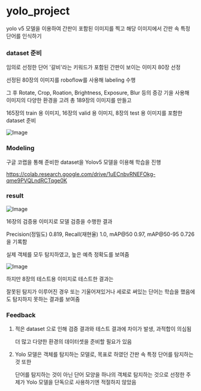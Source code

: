 # yolo_project

yolo v5 모델을 이용하여 간판이 포함된 이미지를 찍고 해당 이미지에서 간판 속 특정 단어를 인식하기



### dataset 준비

임의로 선정한 단어 '갈비'라는 키워드가 포함된 간판이 보이는 이미지 80장 선정

선정된 80장의 이미지를 roboflow를 사용해 labeling 수행 

그 후 Rotate, Crop, Roation, Brightness, Exposure, Blur 등의 증강 기을 사용해 이미지의 다양한 환경을 고려 총 189장의 이미지를 만들고

165장의 train 용 이미지, 16장의 valid 용 이미지, 8장의 test 용 이미지를 포함한 dataset 준비

![Image](https://github.com/user-attachments/assets/1adbeb7c-1df3-4096-a5cf-259c66aaeb76)

### Modeling

구글 코랩을 통해 준비한 dataset을 Yolov5 모델을 이용해 학습을 진행

https://colab.research.google.com/drive/1uECnbvRNEFOkg-qme9PVQLndRCTqge0K







### result

![Image](https://github.com/user-attachments/assets/44fe50fe-a789-4252-85ac-36558bc52fd5)

16장의 검증용 이미지로 모델 검증을 수행한 결과 

Precision(정밀도) 0.819, Recall(재현율) 1.0, mAP@50 0.97, mAP@50-95 0.726을 기록함 

실제 객체를 모두 탐지하였고, 높은 예측 정확도를 보여줌

![Image](https://github.com/user-attachments/assets/6758c79f-131d-47e1-8ab0-b6d0c43109f0)

하지만 8장의 테스트용 이미지로 테스트한 결과는

잘못된 탐지가 이루어진 경우 또는 기울어져있거나 세로로 써있는 단어는 학습을 했음에도 탐지하지 못하는 결과를 보여줌



### Feedback

1. 적은 dataset 으로 인해 검증 결과와 테스트 결과에 차이가 발생, 과적합이 의심됨

    더 많고 다양한 환경의 데이터셋을 준비할 필요가 있음

2. Yolo 모델은 객체를 탐지하는 모델로, 목표로 하였던 간판 속 특정 단어를 탐지하는 것 또한

   단어를 탐지하는 것이 아닌 단어 모양을 하나의 객체로 탐지하는 것으로 선정한 주제가 Yolo 모델을 단독으로 사용하기엔 적절하지 않았음
